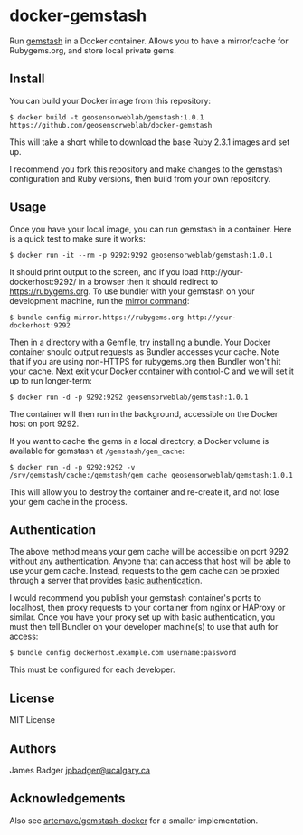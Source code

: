 # docker-gemstash

Run [gemstash](https://github.com/bundler/gemstash) in a Docker container. Allows you to have a mirror/cache for Rubygems.org, and store local private gems.

## Install

You can build your Docker image from this repository:

    $ docker build -t geosensorweblab/gemstash:1.0.1 https://github.com/geosensorweblab/docker-gemstash

This will take a short while to download the base Ruby 2.3.1 images and set up.

I recommend you fork this repository and make changes to the gemstash configuration and Ruby versions, then build from your own repository.

## Usage

Once you have your local image, you can run gemstash in a container. Here is a quick test to make sure it works:

    $ docker run -it --rm -p 9292:9292 geosensorweblab/gemstash:1.0.1

It should print output to the screen, and if you load http://your-dockerhost:9292/ in a browser then it should redirect to https://rubygems.org. To use bundler with your gemstash on your development machine, run the [mirror command](http://bundler.io/man/bundle-config.1.html#MIRRORS-OF-GEM-SOURCES):

    $ bundle config mirror.https://rubygems.org http://your-dockerhost:9292

Then in a directory with a Gemfile, try installing a bundle. Your Docker container should output requests as Bundler accesses your cache. Note that if you are using non-HTTPS for rubygems.org then Bundler won't hit your cache. Next exit your Docker container with control-C and we will set it up to run longer-term:

    $ docker run -d -p 9292:9292 geosensorweblab/gemstash:1.0.1

The container will then run in the background, accessible on the Docker host on port 9292.

If you want to cache the gems in a local directory, a Docker volume is available for gemstash at `/gemstash/gem_cache`:

    $ docker run -d -p 9292:9292 -v /srv/gemstash/cache:/gemstash/gem_cache geosensorweblab/gemstash:1.0.1

This will allow you to destroy the container and re-create it, and not lose your gem cache in the process.

## Authentication

The above method means your gem cache will be accessible on port 9292 without any authentication. Anyone that can access that host will be able to use your gem cache. Instead, requests to the gem cache can be proxied through a server that provides [basic authentication](https://en.wikipedia.org/wiki/Basic_access_authentication).

I would recommend you publish your gemstash container's ports to localhost, then proxy requests to your container from nginx or HAProxy or similar. Once you have your proxy set up with basic authentication, you must then tell Bundler on your developer machine(s) to use that auth for access:

    $ bundle config dockerhost.example.com username:password

This must be configured for each developer.

## License

MIT License

## Authors

James Badger <jpbadger@ucalgary.ca>

## Acknowledgements

Also see [artemave/gemstash-docker](https://github.com/artemave/gemstash-docker) for a smaller implementation.
